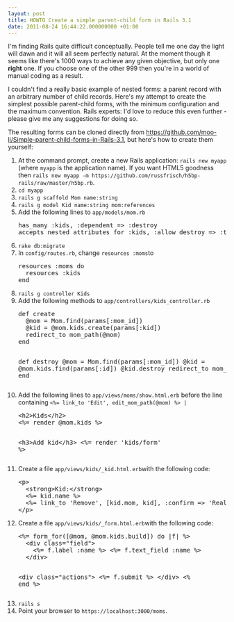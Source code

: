 ```yaml
---
layout: post
title: HOWTO Create a simple parent-child form in Rails 3.1
date: 2011-08-24 16:44:22.000000000 +01:00
---
```

I'm finding Rails quite difficult conceptually. People tell me one day the light will dawn and it will all seem perfectly natural. At the moment though it seems like there's 1000 ways to achieve any given objective, but only one <strong>right</strong> one. If you choose one of the other 999 then you're in a world of manual coding as a result.

I couldn't find a really basic example of nested forms: a parent record with an arbitrary number of child records. Here's my attempt to create the simplest possible parent-child forms, with the minimum configuration and the maximum convention. Rails experts: I'd love to reduce this even further - please give me any suggestions for doing so.

The resulting forms can be cloned directly from <a href="https://github.com/moo-li/Simple-parent-child-forms-in-Rails-3.1">https://github.com/moo-li/Simple-parent-child-forms-in-Rails-3.1</a>, but here's how to create them yourself:
<ol>
	<li>At the command prompt, create a new Rails application:
<code>rails new myapp</code> (where <code>myapp</code> is the application name). If you want HTML5
goodness then <code>rails new myapp -m https://github.com/russfrisch/h5bp-rails/raw/master/h5bp.rb</code>.</li>
	<li><code>cd myapp</code></li>
	<li><code>rails g scaffold Mom name:string</code></li>
	<li><code>rails g model Kid name:string mom:references</code></li>
	<li>Add the following lines to <code>app/models/mom.rb</code>
<pre>has_many :kids, :dependent =&gt; :destroy
accepts_nested_attributes_for :kids, :allow_destroy =&gt; :true</pre>
</li>
	<li><code>rake db:migrate</code></li>
	<li>In <code>config/routes.rb</code>, change <code>resources :moms</code>to
<pre>resources :moms do
  resources :kids
end</pre>
</li>
	<li><code>rails g controller Kids</code></li>
	<li>Add the following methods to <code>app/controllers/kids_controller.rb</code>
<pre>def create
  @mom = Mom.find(params[:mom_id])
  @kid = @mom.kids.create(params[:kid])
  redirect_to mom_path(@mom)
end

def destroy
  @mom = Mom.find(params[:mom_id])
  @kid = @mom.kids.find(params[:id])
  @kid.destroy
  redirect_to mom_path(@mom)
end</pre>
</li>
	<li>Add the following lines to <code>app/views/moms/show.html.erb</code> before the line
containing <code>&lt;%= link_to 'Edit', edit_mom_path(@mom) %&gt; |</code>
<pre>&lt;h2&gt;Kids&lt;/h2&gt;
&lt;%= render @mom.kids %&gt;

&lt;h3&gt;Add kid&lt;/h3&gt;
&lt;%= render 'kids/form' %&gt;</pre>
</li>
	<li>Create a file <code>app/views/kids/_kid.html.erb</code>with the following code:
<pre>&lt;p&gt;
  &lt;strong&gt;Kid:&lt;/strong&gt;
  &lt;%= kid.name %&gt;
  &lt;%= link_to 'Remove', [kid.mom, kid], :confirm =&gt; 'Really remove kid?', :method =&gt; :delete %&gt;
&lt;/p&gt;</pre>
</li>
	<li>Create a file <code>app/views/kids/_form.html.erb</code>with the following code:
<pre>&lt;%= form_for([@mom, @mom.kids.build]) do |f| %&gt;
  &lt;div class="field"&gt;
    &lt;%= f.label :name %&gt; &lt;%= f.text_field :name %&gt;
  &lt;/div&gt;

  &lt;div class="actions"&gt;
    &lt;%= f.submit %&gt;
  &lt;/div&gt;
&lt;% end %&gt;</pre>
</li>
	<li><code>rails s</code></li>
	<li>Point your browser to <code>https://localhost:3000/moms</code>.</li>
</ol>
